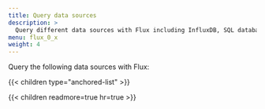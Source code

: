 ```yaml
---
title: Query data sources
description: >
  Query different data sources with Flux including InfluxDB, SQL databases, CSV, and Prometheus.
menu: flux_0_x
weight: 4
---
```


Query the following data sources with Flux:

{{< children type="anchored-list" >}}

{{< children readmore=true hr=true >}}